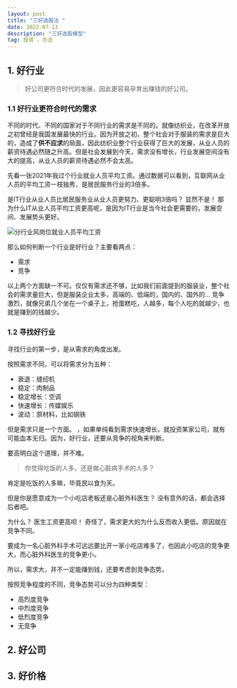 ```yaml
---
layout: post
title: "三好选股法 "
date: 2022-07-13
description: "三好选股模型"
tag: 投资 ，方法  
---    
```


##  1. 好行业      


>  好公司更符合时代的发展，因此更容易孕育出赚钱的好公司。  

###  1.1    好行业更符合时代的需求

不同的时代、不同的国家对于不同行业的需求是不同的。就像纺织业，在改革开放之初曾经是我国发展最快的行业。因为开放之初，整个社会对于服装的需求是巨大的，造成了**供不应求**的局面，因此纺织业整个行业获得了巨大的发展，从业人员的薪资待遇必然随之升高。但是社会发展到今天，需求没有增长，行业发展空间没有大的提高，从业人员的薪资待遇必然不会太高。

先看一张2021年我过个行业就业人员平均工资。通过数据可以看到，互联网从业人员的平均工资一枝独秀，是居民服务行业的3倍多。  

是IT行业从业人员比居民服务业从业人员更努力、更聪明3倍吗？ 显然不是！ 那为什么IT从业人员平均工资更高呢，是因为IT行业是当今社会更需要的，发展空间、发展势头更好。  

![分行业风岗位就业人员平均工资](https://ipic101-1253790954.cos.ap-beijing.myqcloud.com/2022-07-13-Snip20220713_1.png)

那么如何判断一个行业是好行业？主要看两点：  

* 需求  
* 竞争  

以上两个方面缺一不可。仅仅有需求还不够，比如我们前面提到的服装业，整个社会的需求量巨大，但是服装企业太多，高端的、低端的，国内的、国外的...    竞争激烈，就像兄弟几个坐在一个桌子上，抢蛋糕吃，人越多，每个人吃的就越少，也就是赚到的钱越少。  

###  1.2  寻找好行业  

寻找行业的第一步，是从需求的角度出发。  

按照需求不同，可以将需求分为五种：  

* 衰退：缝纫机  
* 稳定：肉制品
* 稳定增长：空调
* 快速增长：传媒娱乐  
* 波动：原材料，比如钢铁

但是需求只是一个方面。 ，如果单纯看到需求快速增长，就投资某家公司，就有可能血本无归。因为，好行业，还要从竞争的视角来判断。  

要高明白这个道理，并不难。  

>  你觉得吃饭的人多，还是做心脏病手术的人多？  

肯定是吃饭的人多嘛，毕竟民以食为天。  

但是你是愿意成为一个小吃店老板还是心脏外科医生？ 没有意外的话，都会选择后者吧。  

为什么？ 医生工资更高呗！ 奇怪了，需求更大的为什么反而收入更低。原因就在竞争不同。  

要成为一名心脏外科手术可远远要比开一家小吃店难多了，也因此小吃店的竞争更大，而心脏外科医生的竞争更小。  

所以，需求大，并不一定能赚到钱，还要考虑到竞争态势。  

按照竞争程度的不同，竞争态势可以分为四种类型：  

* 高烈度竞争  
* 中烈度竞争  
* 低烈度竞争
* 无竞争  


##  2. 好公司  

##  3. 好价格